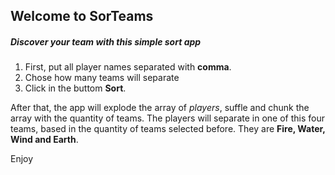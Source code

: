 ## Welcome to SorTeams
##### Discover your team with this simple sort app

1. First, put all player names separated with **comma**. 
2. Chose how many teams will separate
3. Click in the buttom **Sort**.

After that, the app will explode the array of *players*, suffle and chunk the array with the quantity of teams. The players will separate in one of this four teams, based in the quantity of teams selected before. They are **Fire, Water, Wind and Earth**.

Enjoy
